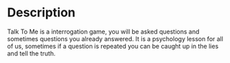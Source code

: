 # Description
Talk To Me is a interrogation game, you will be asked questions and sometimes questions you already answered. It is a psychology lesson for all of us, sometimes if a question is repeated you can be caught up in the lies and tell the truth.

